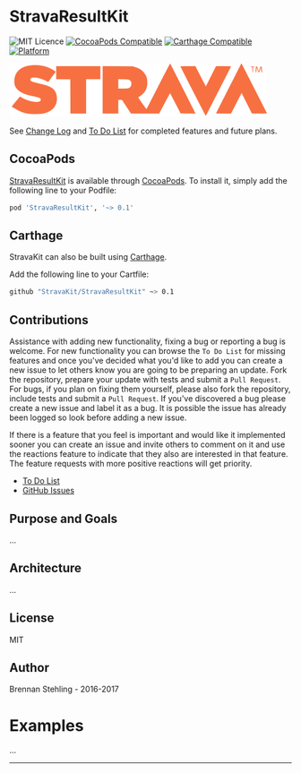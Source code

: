 # StravaResultKit 

![MIT Licence](https://img.shields.io/badge/license-MIT-blue.svg)
[![CocoaPods Compatible](https://img.shields.io/cocoapods/v/StravaResultKit.svg)](https://img.shields.io/cocoapods/v/StravaResultKit.svg)
[![Carthage Compatible](https://img.shields.io/badge/Carthage-compatible-4BC51D.svg?style=flat)](https://github.com/Carthage/Carthage)
[![Platform](https://img.shields.io/cocoapods/p/StravaResultKit.svg?style=flat)](http://cocoadocs.org/docsets/StravaResultKit)

![](Strava.png)

See [Change Log] and [To Do List] for completed features and future plans.

## CocoaPods

[StravaResultKit] is available through [CocoaPods]. To install it, simply add the following line to your Podfile:

```ruby
pod 'StravaResultKit', '~> 0.1'
```

## Carthage

StravaKit can also be built using [Carthage]. 

Add the following line to your Cartfile:

```sh
github "StravaKit/StravaResultKit" ~> 0.1
```

## Contributions

Assistance with adding new functionality, fixing a bug or reporting a bug is welcome. For new functionality you can browse the `To Do List` for missing features and once you've decided what you'd like to add you can create a new issue to let others know you are going to be preparing an update. Fork the repository, prepare your update with tests and submit a `Pull Request`. For bugs, if you plan on fixing them yourself, please also fork the repository, include tests and submit a `Pull Request`. If you've discovered a bug please create a new issue and label it as a bug. It is possible the issue has already been logged so look before adding a new issue.

If there is a feature that you feel is important and would like it implemented sooner you can create an issue and invite others to comment on it and use the reactions feature to indicate that they also are interested in that feature. The feature requests with more positive reactions will get priority.

 * [To Do List]
 * [GitHub Issues]

## Purpose and Goals

...

## Architecture

...

## License

MIT

## Author

Brennan Stehling - 2016-2017

# Examples

...

---

[Change Log]: https://github.com/StravaKit/StravaResultKit/blob/master/CHANGELOG.md
[To Do List]: https://github.com/StravaKit/StravaResultKit/blob/master/TODO.md
[GitHub Issues]: https://github.com/StravaKit/StravaKit/issues
[StravaResultKit]: https://github.com/StravaKit/StravaResultKit
[CocoaPods]: http://cocoapods.org
[Carthage]: https://github.com/carthage/carthage
[Semantic Versioning]: http://semver.org
[Strava Labs]: http://labs.strava.com/developers/
[API Reference]: http://strava.github.io/api/
[Developer Forum]: https://groups.google.com/d/forum/strava-api
[Jazzy]: https://github.com/realm/jazzy
